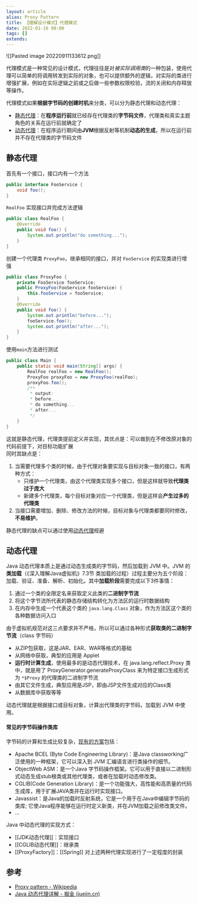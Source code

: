 ```yaml
---
layout: article  
alias: Proxy Pattern
title: 【理解设计模式】代理模式
date: 2022-01-16 00:00
tags: []
extends:
---
```


![[Pasted image 20220911133612.png]]

代理模式是一种常见的设计模式，代理往往是对*被实际调用类*的一种包装，使用代理可以简单的将调用转发到实际的对象，也可以提供额外的逻辑，对实际的类进行增强扩展，例如在实际逻辑之前或之后做一些参数权限校验，流的关闭和内存释放等操作。

代理模式如果**根据字节码的创建时机**来分类，可以分为静态代理和动态代理：
- [静态代理](#静态代理)：在**程序运行前**就已经存在代理类的**字节码文件**，代理类和真实主题角色的关系在运行前就确定了
- [动态代理](#动态代理)：在程序运行期间由**JVM**根据反射等机制**动态的生成**，所以在运行前并不存在代理类的字节码文件

## 静态代理
首先有一个接口，接口内有一个方法
```java
public interface FooService { 
    void foo();
}
```
`RealFoo` 实现接口并完成方法逻辑
```java
public class RealFoo {
    @Override
    public void foo() {
        System.out.println("do something...");
    }
}
```
创建一个代理类 `ProxyFoo`，继承相同的接口，并对 `FooService` 的实现类进行增强
```java
public class ProxyFoo {
    private FooService fooService;
    public ProxyFoo(FooService fooService) {
        this.fooService = fooService;
    }
    @Override
    public void foo() {
        System.out.println("before...");
        fooService.foo();
        System.out.println("after...");
    }
}
```
使用`main`方法进行测试

```java
public class Main {
    public static void main(String[] args) {
        RealFoo realFoo = new RealFoo();
        ProxyFoo proxyFoo = new ProxyFoo(realFoo);
        proxyFoo.foo();
        /**
         * output:
         * before...
         * do something...
         * after...
         */
    }
}
```
这就是静态代理，代理类提前定义并实现，其优点是：可以做到在不修改原对象的代码前提下，对目标功能扩展  
同时其缺点是：
1. 当需要代理多个类的时候，由于代理对象要实现与目标对象一致的接口，有两种方式：
   -  只维护一个代理类，由这个代理类实现多个接口，但是这样就导致**代理类过于庞大**
   -  新建多个代理类，每个目标对象对应一个代理类，但是这样会**产生过多的代理类**
2. 当接口需要增加、删除、修改方法的时候，目标对象与代理类都要同时修改，**不易维护**。

静态代理的缺点可以通过使用[动态代理](#动态代理)规避

## 动态代理

Java 动态代理本质上是通过动态生成类的字节码，然后加载到 JVM 中。JVM 的**类加载**（《深入理解Java虚拟机》7.3节 类加载的过程）过程主要分为五个阶段：加载、验证、准备、解析、初始化。其中**加载阶段**需要完成以下3件事情：
1.  通过一个类的全限定名来获取定义此类的**二进制字节流**
2.  将这个字节流所代表的静态存储结构转化为方法区的运行时数据结构
3.  在内存中生成一个代表这个类的 `java.lang.Class` 对象，作为方法区这个类的各种数据访问入口

由于虚拟机规范对这三点要求并不严格，所以可以通过各种形式**获取类的二进制字节流**（class 字节码）
-   从ZIP包获取，这是JAR、EAR、WAR等格式的基础
-   从网络中获取，典型的应用是 Applet
-   **运行时计算生成**，使用最多的是动态代理技术，在 java.lang.reflect.Proxy 类中，就是用了 ProxyGenerator.generateProxyClass 来为特定接口生成形式为 `*$Proxy` 的代理类的二进制字节流
-   由其它文件生成，典型应用是JSP，即由JSP文件生成对应的Class类
-   从数据库中获取等等

动态代理就是根据接口或目标对象，计算出代理类的字节码，加载到 JVM 中使用。

#### 常见的字节码操作类库

字节码的计算和生成比较复杂，[现有的方案](https://java-source.net/open-source/bytecode-libraries)包括：
- Apache BCEL (Byte Code Engineering Library)：是Java classworking广泛使用的一种框架，它可以深入到 JVM 汇编语言进行类操作的细节。
- ObjectWeb ASM：是一个Java 字节码操作框架。它可以用于直接以二进制形式动态生成stub根类或其他代理类，或者在加载时动态修改类。
- CGLIB(Code Generation Library)：是一个功能强大，高性能和高质量的代码生成库，用于扩展JAVA类并在运行时实现接口。
- Javassist：是Java的加载时反射系统，它是一个用于在Java中编辑字节码的类库; 它使Java程序能够在运行时定义新类，并在JVM加载之前修改类文件。
- ...

Java 中动态代理的实现方式：
- [[JDK动态代理]]：实现接口
- [[CGLIB动态代理]]：继承类
- [[ProxyFactory]]：[[Spring]] 对上述两种代理实现进行了一定程度的封装


## 参考
- [Proxy pattern - Wikipedia](https://en.wikipedia.org/wiki/Proxy_pattern)
- [Java 动态代理详解 - 掘金 (juejin.cn)](https://juejin.cn/post/6844903744954433544)